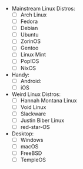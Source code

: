 - Mainstream Linux Distros:
	- [ ] Arch Linux
	- [ ] Fedora
	- [ ] Debian
	- [ ] Ubuntu
	- [ ] ZorinOS
	- [ ] Gentoo
	- [ ] Linux Mint
	- [ ] Pop!OS
	- [ ] NixOS
- Handy:
	- [ ] Android:
	- [ ] iOS
- Weird Linux Distros:
	- [ ] Hannah Montana Linux
	- [ ] Void Linux
	- [ ] Slackware
	- [ ] Justin Biber Linux
	- [ ] red-star-OS
- Desktop:
	- [ ] Windows
	- [ ] macOS
	- [ ] FreeBSD
	- [ ] TempleOS
